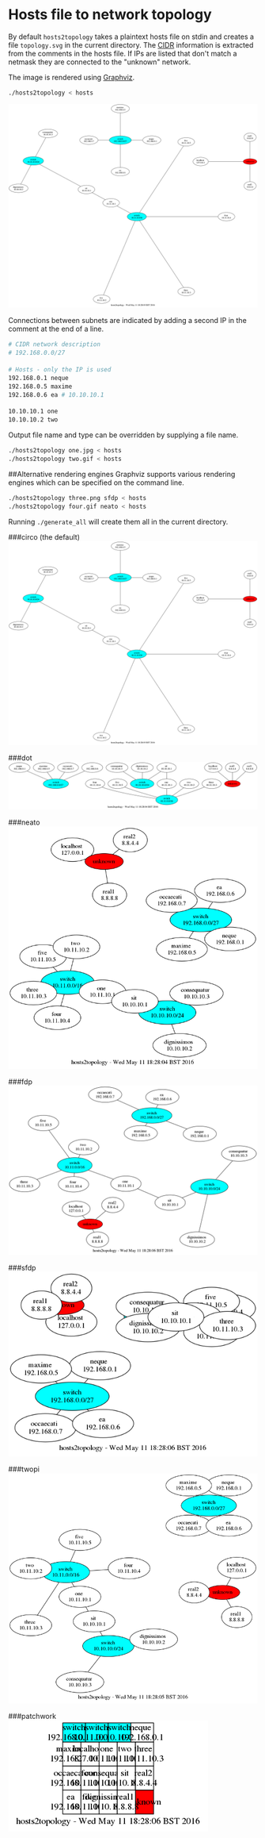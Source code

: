 # Hosts file to network topology
By default `hosts2topology` takes a plaintext hosts file on stdin and creates a
file `topology.svg` in the current directory. The
[CIDR](https://en.wikipedia.org/wiki/CIDR) information is extracted from the comments
in the hosts file. If IPs are listed that don't match a netmask they are
connected to the "unknown" network.

The image is rendered using [Graphviz](http://graphviz.org).

```bash
./hosts2topology < hosts
```

![](render/circo.png)

Connections between subnets are indicated by adding a second IP in the comment
at the end of a line.

```bash
# CIDR network description
# 192.168.0.0/27

# Hosts - only the IP is used
192.168.0.1 neque
192.168.0.5 maxime
192.168.0.6 ea # 10.10.10.1

10.10.10.1 one
10.10.10.2 two
```

Output file name and type can be overridden by supplying a file name.

```bash
./hosts2topology one.jpg < hosts
./hosts2topology two.gif < hosts
```

##Alternative rendering engines
Graphviz supports various rendering engines which can be specified on the
command line.

```bash
./hosts2topology three.png sfdp < hosts
./hosts2topology four.gif neato < hosts
```

Running `./generate_all` will create them all in the current directory.

###circo (the default)
![](render/circo.png)

###dot
![](render/dot.png)

###neato
![](render/neato.png)

###fdp
![](render/fdp.png)

###sfdp
![](render/sfdp.png)

###twopi
![](render/twopi.png)

###patchwork
![](render/patchwork.png)

